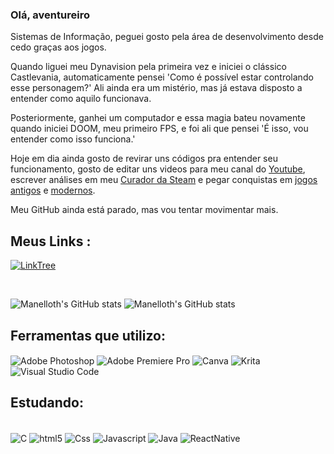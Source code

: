 ### Olá, aventureiro

Sistemas de Informação,
peguei gosto pela área de desenvolvimento desde cedo graças aos jogos. 

Quando liguei meu Dynavision pela primeira vez e iniciei o clássico Castlevania, automaticamente pensei 'Como é possível estar controlando esse personagem?' Ali ainda era um mistério, mas já estava disposto a entender como aquilo funcionava. 

Posteriormente, ganhei um computador e essa magia bateu novamente quando iniciei DOOM, meu primeiro FPS, e foi ali que pensei 'É isso, vou entender como isso funciona.'

Hoje em dia ainda gosto de revirar uns códigos pra entender seu funcionamento, gosto de editar uns videos para meu canal do [Youtube](https://www.youtube.com/@AbKunGames/), escrever análises em meu [Curador da Steam](https://store.steampowered.com/curator/39939770-AbKun/) e pegar conquistas em [jogos antigos](https://retroachievements.org/user/AbKun) e [modernos](https://completionist.me/steam/profile/76561198034776999).

Meu GitHub ainda está parado, mas vou tentar movimentar mais.

## Meus Links :

<div style="display: inline-block">
    <a href="https://linktr.ee/AbKun" target="_blank">
        <img align="center" alt="LinkTree" src="https://img.shields.io/badge/linktree-39E09B?style=for-the-badge&logo=linktree&logoColor=white" />
    </a>
</div>

  

![Manelloth's GitHub stats](https://github-readme-stats.vercel.app/api?username=Manelloth&show_icons=true&theme=radical)
![Manelloth's GitHub stats](https://github-readme-stats.vercel.app/api/top-langs/?username=Manelloth&theme=radical)

## Ferramentas que utilizo:

<div style="display: inline_block">
   <img align="center" alt="Adobe Photoshop" src="https://img.shields.io/badge/Adobe%20Photoshop-31A8FF?style=for-the-badge&logo=Adobe%20Photoshop&logoColor=black" />
   <img align="center" alt="Adobe Premiere Pro" src="https://img.shields.io/badge/Adobe%20Premiere%20Pro-9999FF?style=for-the-badge&logo=Adobe%20Premiere%20Pro&logoColor=white" />
   <img align="center" alt="Canva" src="https://img.shields.io/badge/Canva-%2300C4CC.svg?&style=for-the-badge&logo=Canva&logoColor=white" />
   <img align="center" alt="Krita" src="https://img.shields.io/badge/Krita-203759?style=for-the-badge&logo=krita&logoColor=EEF37B" />
   <img align="center" alt="Visual Studio Code" src="https://img.shields.io/badge/Visual_Studio_Code-0078D4?style=for-the-badge&logo=visual%20studio%20code&logoColor=white" />
</div>



## Estudando:
<div style="display: inline_block"><br/>
 <img align="center" alt="C" src="https://img.shields.io/badge/C-00599C?style=for-the-badge&logo=c&logoColor=white" />
 <img align="center" alt="html5" src="https://img.shields.io/badge/HTML5-E34F26?style=for-the-badge&logo=html5&logoColor=white" />
 <img align="center" alt="Css" src="https://img.shields.io/badge/CSS3-1572B6?style=for-the-badge&logo=css3&logoColor=white" />
 <img align="center" alt="Javascript" src="https://img.shields.io/badge/JavaScript-F7DF1E?style=for-the-badge&logo=javascript&logoColor=black" />
 <img align="center" alt="Java" src="https://img.shields.io/badge/Java-ED8B00?style=for-the-badge&logo=openjdk&logoColor=white" />
 <img align="center" alt="ReactNative" src="https://img.shields.io/badge/React_Native-20232A?style=for-the-badge&logo=react&logoColor=61DAFB" />
</div>

